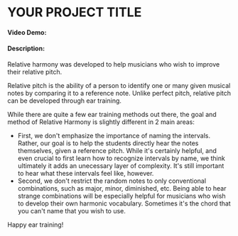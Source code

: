 # YOUR PROJECT TITLE
#### Video Demo:  <URL HERE>
#### Description:

Relative harmony was developed to help musicians who wish to improve their relative pitch.

Relative pitch is the ability of a person to identify one or many given musical notes by comparing it to a reference note. Unlike perfect pitch, relative pitch can be developed through ear training.

While there are quite a few ear training methods out there, the goal and method of Relative Harmony is slightly different in 2 main areas:
- First, we don't emphasize the importance of naming the intervals. Rather, our goal is to help the students directly hear the notes themselves, given a reference pitch. While it's certainly helpful, and even crucial to first learn how to recognize intervals by name, we think ultimately it adds an unecessary layer of complexity. It's still important to hear what these intervals feel like, however.
- Second, we don't restrict the random notes to only conventional combinations, such as major, minor, diminished, etc. Being able to hear strange combinations will be especially helpful for musicians who wish to develop their own harmonic vocabulary. Sometimes it's the chord that you can't name that you wish to use.

Happy ear training!

